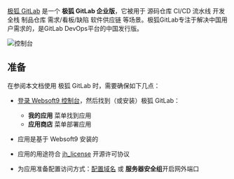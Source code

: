 [极狐 GitLab](https://gitlab.cn/) 是一个 **极狐 GitLab 企业版**，它被用于 源码仓库 CI/CD 流水线 开发全栈 制品仓库 需求/看板/缺陷 软件供应链  等场景。极狐GitLab专注于解决中国用户需求的，是GitLab DevOps平台的中国发行版。


![控制台](https://libs.websoft9.com/Websoft9/DocsPicture/zh/gitlab/jihu-gitlab-gui-websoft9.png)


## 准备

在参阅本文档使用 极狐 GitLab 时，需要确保如下几点：

- [登录 Websoft9 控制台](./login-console)，然后找到（或安装）极狐 GitLab：
  - **我的应用** 菜单找到应用 
  - **应用商店** 菜单部署应用

- 应用是基于 Websoft9 安装的


- 应用的用途符合 [jh_license](https://gitlab.com/gitlab-jh/gitlab/-/blob/main-jh/jh/LICENSE) 开源许可协议


- 为应用准备配置访问方式：[配置域名](./domain-set) 或 **服务器安全组**开启网外端口